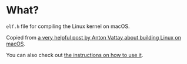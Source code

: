 # What?

`elf.h` file for compiling the Linux kernel on macOS.

Copied from [a very helpful post by Anton Vattay about building Linux on macOS](https://medium.com/@antonvattay/building-android-6-0-kernel-on-osx-the-missing-parts-cc2b2a935ded).

You can also check out [the instructions on how to use it](https://github.com/nsabovic/homebrew-linuxonmac).
